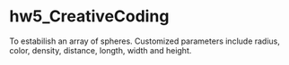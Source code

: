 # hw5_CreativeCoding
To estabilish an array of spheres.
Customized parameters include radius, color, density, distance, longth, width and height.
